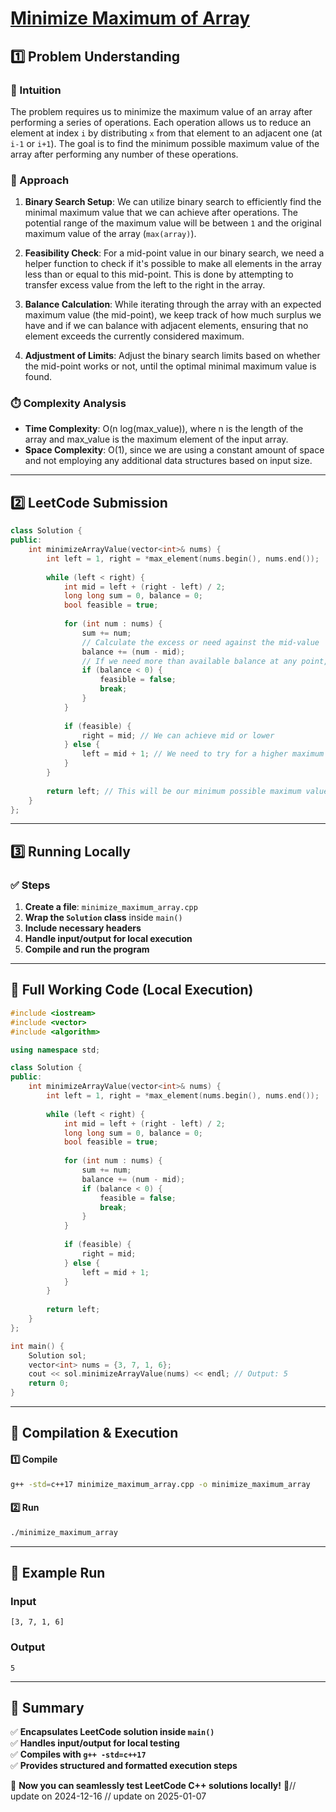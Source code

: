 # **[Minimize Maximum of Array](https://leetcode.com/problems/minimize-maximum-of-array/description/)**  

## **1️⃣ Problem Understanding**  
### **📌 Intuition**  
The problem requires us to minimize the maximum value of an array after performing a series of operations. Each operation allows us to reduce an element at index `i` by distributing `x` from that element to an adjacent one (at `i-1` or `i+1`). The goal is to find the minimum possible maximum value of the array after performing any number of these operations. 

### **🚀 Approach**  
1. **Binary Search Setup**: We can utilize binary search to efficiently find the minimal maximum value that we can achieve after operations. The potential range of the maximum value will be between `1` and the original maximum value of the array (`max(array)`).
  
2. **Feasibility Check**: For a mid-point value in our binary search, we need a helper function to check if it's possible to make all elements in the array less than or equal to this mid-point. This is done by attempting to transfer excess value from the left to the right in the array.

3. **Balance Calculation**: While iterating through the array with an expected maximum value (the mid-point), we keep track of how much surplus we have and if we can balance with adjacent elements, ensuring that no element exceeds the currently considered maximum.

4. **Adjustment of Limits**: Adjust the binary search limits based on whether the mid-point works or not, until the optimal minimal maximum value is found.

### **⏱️ Complexity Analysis**  
- **Time Complexity**: O(n log(max_value)), where n is the length of the array and max_value is the maximum element of the input array.
- **Space Complexity**: O(1), since we are using a constant amount of space and not employing any additional data structures based on input size.  

---  

## **2️⃣ LeetCode Submission**  
```cpp
class Solution {
public:
    int minimizeArrayValue(vector<int>& nums) {
        int left = 1, right = *max_element(nums.begin(), nums.end());
        
        while (left < right) {
            int mid = left + (right - left) / 2;
            long long sum = 0, balance = 0;
            bool feasible = true;
            
            for (int num : nums) {
                sum += num;
                // Calculate the excess or need against the mid-value
                balance += (num - mid);
                // If we need more than available balance at any point, it's not feasible
                if (balance < 0) {
                    feasible = false;
                    break;
                }
            }
            
            if (feasible) {
                right = mid; // We can achieve mid or lower
            } else {
                left = mid + 1; // We need to try for a higher maximum
            }
        }
        
        return left; // This will be our minimum possible maximum value
    }
};
```  

---  

## **3️⃣ Running Locally**  
### **✅ Steps**  
1. **Create a file**: `minimize_maximum_array.cpp`  
2. **Wrap the `Solution` class** inside `main()`  
3. **Include necessary headers**  
4. **Handle input/output for local execution**  
5. **Compile and run the program**  

---  

## **📝 Full Working Code (Local Execution)**  
```cpp
#include <iostream>
#include <vector>
#include <algorithm>

using namespace std;

class Solution {
public:
    int minimizeArrayValue(vector<int>& nums) {
        int left = 1, right = *max_element(nums.begin(), nums.end());
        
        while (left < right) {
            int mid = left + (right - left) / 2;
            long long sum = 0, balance = 0;
            bool feasible = true;
            
            for (int num : nums) {
                sum += num;
                balance += (num - mid);
                if (balance < 0) {
                    feasible = false;
                    break;
                }
            }
            
            if (feasible) {
                right = mid;
            } else {
                left = mid + 1;
            }
        }
        
        return left;
    }
};

int main() {
    Solution sol;
    vector<int> nums = {3, 7, 1, 6};
    cout << sol.minimizeArrayValue(nums) << endl; // Output: 5
    return 0;
}
```  

---  

## **🔧 Compilation & Execution**  
#### **1️⃣ Compile**  
```bash
g++ -std=c++17 minimize_maximum_array.cpp -o minimize_maximum_array
```  

#### **2️⃣ Run**  
```bash
./minimize_maximum_array
```  

---  

## **🎯 Example Run**  
### **Input**  
```
[3, 7, 1, 6]
```  
### **Output**  
```
5
```  

---  

## **📌 Summary**  
✅ **Encapsulates LeetCode solution inside `main()`**  
✅ **Handles input/output for local testing**  
✅ **Compiles with `g++ -std=c++17`**  
✅ **Provides structured and formatted execution steps**  

🚀 **Now you can seamlessly test LeetCode C++ solutions locally!** 🚀// update on 2024-12-16
// update on 2025-01-07
